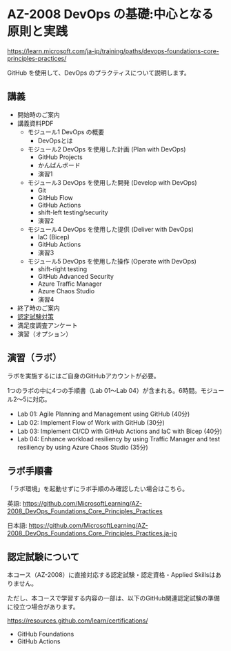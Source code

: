 # AZ-2008 DevOps の基礎:中心となる原則と実践

https://learn.microsoft.com/ja-jp/training/paths/devops-foundations-core-principles-practices/

GitHub を使用して、DevOps のプラクティスについて説明します。

<!--
https://learn.microsoft.com/en-us/training/paths/devops-foundations-core-principles-practices/
-->

## 講義

- 開始時のご案内
- 講義資料PDF
  - モジュール1 DevOps の概要
    - DevOpsとは
  - モジュール2 DevOps を使用した計画 (Plan with DevOps)
    - GitHub Projects
    - かんばんボード
    - 演習1
  - モジュール3 DevOps を使用した開発 (Develop with DevOps)
    - Git
    - GitHub Flow
    - GitHub Actions
    - shift-left testing/security
    - 演習2
  - モジュール4 DevOps を使用した提供 (Deliver with DevOps)
    - IaC (Bicep)
    - GitHub Actions
    - 演習3
  - モジュール5 DevOps を使用した操作 (Operate with DevOps)
    - shift-right testing
    - GitHub Advanced Security
    - Azure Traffic Manager
    - Azure Chaos Studio
    - 演習4
- 終了時のご案内
- [認定試験対策](exam.md)
- 満足度調査アンケート
- 演習（オプション）

## 演習（ラボ）

ラボを実施するにはご自身のGitHubアカウントが必要。

1つのラボの中に4つの手順書（Lab 01～Lab 04）が含まれる。6時間。モジュール2～5に対応。

- Lab 01: Agile Planning and Management using GitHub (40分)
- Lab 02: Implement Flow of Work with GitHub (30分)
- Lab 03: Implement CI/CD with GitHub Actions and IaC with Bicep (40分)
- Lab 04: Enhance workload resiliency by using Traffic Manager and test resiliency by using Azure Chaos Studio (35分)

## ラボ手順書

「ラボ環境」を起動せずにラボ手順のみ確認したい場合はこちら。

英語:
https://github.com/MicrosoftLearning/AZ-2008_DevOps_Foundations_Core_Principles_Practices

日本語:
https://github.com/MicrosoftLearning/AZ-2008_DevOps_Foundations_Core_Principles_Practices.ja-jp


## 認定試験について

本コース（AZ-2008）に直接対応する認定試験・認定資格・Applied Skillsはありません。

ただし、本コースで学習する内容の一部は、以下のGitHub関連認定試験の準備に役立つ場合があります。

https://resources.github.com/learn/certifications/

- GitHub Foundations
- GitHub Actions
